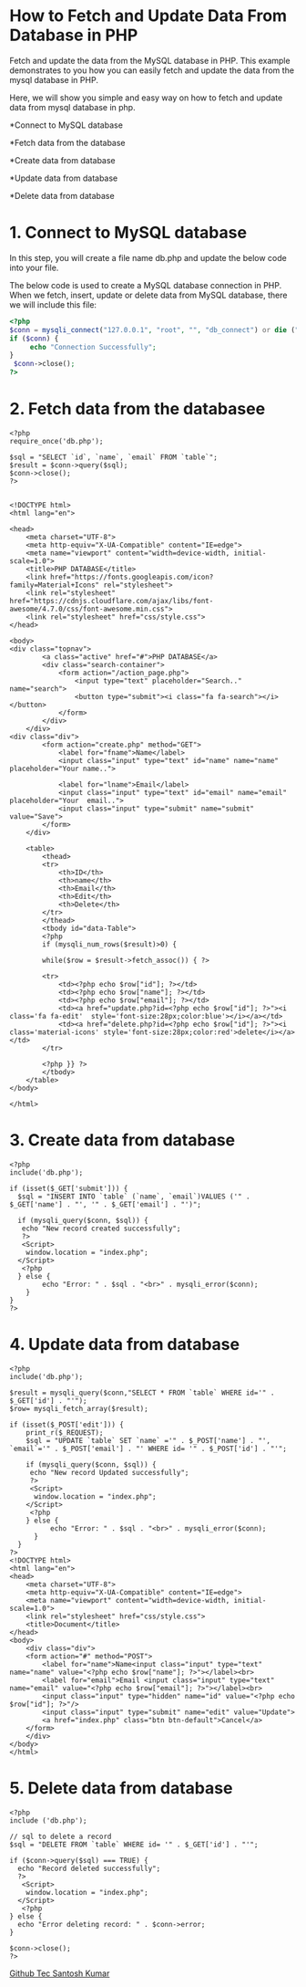 # How to Fetch and Update Data From Database in PHP

Fetch and update the data from the MySQL database in PHP. This example demonstrates to you how you can easily fetch and update the data from the mysql database in PHP.

Here, we will show you simple and easy way on how to fetch and update data from mysql database in php.

*Connect to MySQL database

*Fetch data from the database

*Create data from database

*Update data from database

*Delete data from database

# 1. Connect to MySQL database

In this step, you will create a file name db.php and update the below code into your file.

The below code is used to create a MySQL database connection in PHP. When we fetch, insert, update or delete data from MySQL database, there we will include this file:
``` PHP
<?php
$conn = mysqli_connect("127.0.0.1", "root", "", "db_connect") or die ("Connection Failed" . $conn->connect_error);
if ($conn) {
     echo "Connection Successfully";
}
 $conn->close();
?>
```
# 2. Fetch data from the databasee
```
<?php
require_once('db.php');

$sql = "SELECT `id`, `name`, `email` FROM `table`";
$result = $conn->query($sql);
$conn->close();
?>


<!DOCTYPE html>
<html lang="en">

<head>
    <meta charset="UTF-8">
    <meta http-equiv="X-UA-Compatible" content="IE=edge">
    <meta name="viewport" content="width=device-width, initial-scale=1.0">
    <title>PHP DATABASE</title>
    <link href="https://fonts.googleapis.com/icon?family=Material+Icons" rel="stylesheet">
    <link rel="stylesheet" href="https://cdnjs.cloudflare.com/ajax/libs/font-awesome/4.7.0/css/font-awesome.min.css">
    <link rel="stylesheet" href="css/style.css">
</head>

<body>
<div class="topnav">
        <a class="active" href="#">PHP DATABASE</a>
        <div class="search-container">
            <form action="/action_page.php">
                <input type="text" placeholder="Search.." name="search">
                <button type="submit"><i class="fa fa-search"></i></button>
            </form>
        </div>
    </div>
<div class="div">
        <form action="create.php" method="GET">
            <label for="fname">Name</label>
            <input class="input" type="text" id="name" name="name" placeholder="Your name..">

            <label for="lname">Email</label>
            <input class="input" type="text" id="email" name="email" placeholder="Your  email..">
            <input class="input" type="submit" name="submit" value="Save">
        </form>
    </div>

    <table>
        <thead>
        <tr>
            <th>ID</th>
            <th>name</th>
            <th>Email</th>
            <th>Edit</th>
            <th>Delete</th>
        </tr>
        </thead>
        <tbody id="data-Table">
        <?php 
        if (mysqli_num_rows($result)>0) {
          
        while($row = $result->fetch_assoc()) { ?>

        <tr>
            <td><?php echo $row["id"]; ?></td>
            <td><?php echo $row["name"]; ?></td>
            <td><?php echo $row["email"]; ?></td>
            <td><a href="update.php?id=<?php echo $row["id"]; ?>"><i class='fa fa-edit'  style='font-size:28px;color:blue'></i></a></td>
            <td><a href="delete.php?id=<?php echo $row["id"]; ?>"><i class='material-icons' style='font-size:28px;color:red'>delete</i></a></td>
        </tr>

        <?php }} ?>
        </tbody>
    </table>
</body>

</html>
```

# 3. Create data from database

```
<?php
include('db.php');

if (isset($_GET['submit'])) {
  $sql = "INSERT INTO `table` (`name`, `email`)VALUES ('" . $_GET['name'] . "', '" . $_GET['email'] . "')";

  if (mysqli_query($conn, $sql)) {
   echo "New record created successfully";
   ?>
   <Script>
    window.location = "index.php";
  </Script>
   <?php
  } else {
        echo "Error: " . $sql . "<br>" . mysqli_error($conn);
    }
}
?>
```

# 4. Update data from database

```
<?php
include('db.php');

$result = mysqli_query($conn,"SELECT * FROM `table` WHERE id='" . $_GET['id'] . "'");
$row= mysqli_fetch_array($result);

if (isset($_POST['edit'])) {
    print_r($_REQUEST);
    $sql = "UPDATE `table` SET `name` ='" . $_POST['name'] . "',  `email`='" . $_POST['email'] . "' WHERE id= '" . $_POST['id'] . "'";
  
    if (mysqli_query($conn, $sql)) {
     echo "New record Updated successfully";
     ?>
     <Script>
      window.location = "index.php";
    </Script>
     <?php
    } else {
          echo "Error: " . $sql . "<br>" . mysqli_error($conn);
      }
  }
?>
<!DOCTYPE html>
<html lang="en">
<head>
    <meta charset="UTF-8">
    <meta http-equiv="X-UA-Compatible" content="IE=edge">
    <meta name="viewport" content="width=device-width, initial-scale=1.0">
    <link rel="stylesheet" href="css/style.css">
    <title>Document</title>
</head>
<body>
    <div class="div">
    <form action="#" method="POST">
        <label for="name">Name<input class="input" type="text" name="name" value="<?php echo $row["name"]; ?>"></label><br>
        <label for="email">Email <input class="input" type="text" name="email" value="<?php echo $row["email"]; ?>"></label><br>
        <input class="input" type="hidden" name="id" value="<?php echo $row["id"]; ?>"/>
        <input class="input" type="submit" name="edit" value="Update">
        <a href="index.php" class="btn btn-default">Cancel</a>
    </form>
    </div>
</body>
</html>
```

# 5. Delete data from database

```
<?php
include ('db.php');

// sql to delete a record
$sql = "DELETE FROM `table` WHERE id= '" . $_GET['id'] . "'";

if ($conn->query($sql) === TRUE) {
  echo "Record deleted successfully";
  ?>
   <Script>
    window.location = "index.php";
  </Script>
   <?php
} else {
  echo "Error deleting record: " . $conn->error;
}

$conn->close();
?>
```
[Github Tec Santosh Kumar](https://www.github.com/tecsantoshkumar "Github Tec Santosh Kumar")
